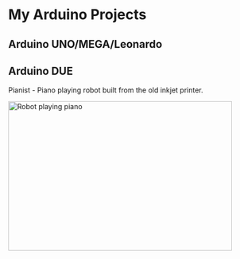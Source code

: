 # My Arduino Projects #

## Arduino UNO/MEGA/Leonardo ##

## Arduino DUE ##
Pianist - Piano playing robot built from the old inkjet printer.

<img src="https://github.com/cazacov/Arduino/blob/master/_img/pianist.jpg?raw=true" alt="Robot playing piano" width="450" height="300"/>

